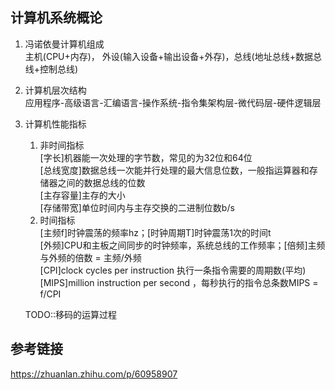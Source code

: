 ## 计算机系统概论
1. 冯诺依曼计算机组成  
主机(CPU+内存)， 外设(输入设备+输出设备+外存)，总线(地址总线+数据总线+控制总线)
2. 计算机层次结构  
应用程序-高级语言-汇编语言-操作系统-指令集架构层-微代码层-硬件逻辑层
3. 计算机性能指标  
    1. 非时间指标  
    [字长]机器能一次处理的字节数，常见的为32位和64位  
    [总线宽度]数据总线一次能并行处理的最大信息位数，一般指运算器和存储器之间的数据总线的位数  
    [主存容量]主存的大小  
    [存储带宽]单位时间内与主存交换的二进制位数b/s
    2. 时间指标  
    [主频f]时钟震荡的频率hz；[时钟周期T]时钟震荡1次的时间t  
    [外频]CPU和主板之间同步的时钟频率，系统总线的工作频率；[倍频]主频与外频的倍数 = 主频/外频  
    [CPI]clock cycles per instruction 执行一条指令需要的周期数(平均)  
    [MIPS]million instruction per second ，每秒执行的指令总条数MIPS = f/CPI

    TODO::移码的运算过程

## 参考链接
https://zhuanlan.zhihu.com/p/60958907